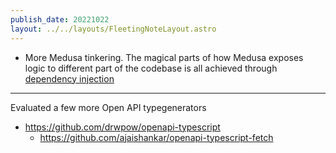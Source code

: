 ```yaml
---
publish_date: 20221022    
layout: ../../layouts/FleetingNoteLayout.astro
---
```

- More Medusa tinkering. The magical parts of how Medusa exposes logic to different part of the codebase is all achieved through [dependency injection](https://docs.medusajs.com/advanced/backend/dependency-container/)


--- 
Evaluated a few more Open API typegenerators

- https://github.com/drwpow/openapi-typescript
	- https://github.com/ajaishankar/openapi-typescript-fetch


